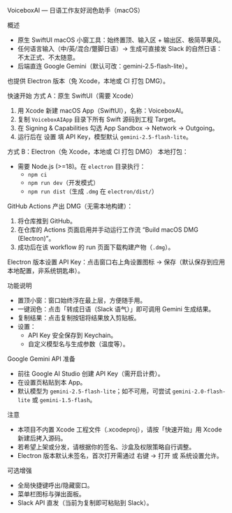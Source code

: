 VoiceboxAI — 日语工作友好润色助手（macOS）

概述
- 原生 SwiftUI macOS 小窗工具：始终置顶、输入区 + 输出区、极简苹果风。
- 任何语言输入（中/英/混合/蹩脚日语）→ 生成可直接发 Slack 的自然日语：不太正式、不太随意。
- 后端直连 Google Gemini（默认可改：gemini-2.5-flash-lite）。

也提供 Electron 版本（免 Xcode，本地或 CI 打包 DMG）。

快速开始
方式 A：原生 SwiftUI（需要 Xcode）
1) 用 Xcode 新建 macOS App（SwiftUI），名称：VoiceboxAI。
2) 复制 `VoiceboxAIApp` 目录下所有 Swift 源码到工程 Target。
3) 在 Signing & Capabilities 勾选 App Sandbox → Network → Outgoing。
4) 运行后在 设置 填 API Key，模型默认 `gemini-2.5-flash-lite`。

方式 B：Electron（免 Xcode，本地或 CI 打包 DMG）
本地打包：
- 需要 Node.js (>=18)。在 `electron` 目录执行：
  - `npm ci`
  - `npm run dev`（开发模式）
  - `npm run dist`（生成 `.dmg` 在 `electron/dist/`）

GitHub Actions 产出 DMG（无需本地构建）：
1) 将仓库推到 GitHub。
2) 在仓库的 Actions 页面启用并手动运行工作流 “Build macOS DMG (Electron)”。
3) 成功后在该 workflow 的 run 页面下载构建产物（`.dmg`）。

Electron 版本设置 API Key：点击窗口右上角设置图标 → 保存（默认保存到应用本地配置，非系统钥匙串）。

功能说明
- 置顶小窗：窗口始终浮在最上层，方便随手用。
- 一键润色：点击「转成日语（Slack 语气）」即可调用 Gemini 生成结果。
- 复制结果：点击复制按钮将结果放入剪贴板。
- 设置：
  - API Key 安全保存到 Keychain。
  - 自定义模型名与生成参数（温度等）。

Google Gemini API 准备
- 前往 Google AI Studio 创建 API Key（需开启计费）。
- 在设置页粘贴到本 App。
- 默认模型为 `gemini-2.5-flash-lite`；如不可用，可尝试 `gemini-2.0-flash-lite` 或 `gemini-1.5-flash`。

注意
- 本项目不内置 Xcode 工程文件（.xcodeproj），请按「快速开始」用 Xcode 新建后拷入源码。
- 若希望上架或分发，请根据你的签名、沙盒及权限策略自行调整。
- Electron 版本默认未签名，首次打开需通过 右键 → 打开 或 系统设置允许。

可选增强
- 全局快捷键呼出/隐藏窗口。
- 菜单栏图标与弹出面板。
- Slack API 直发（当前为复制即可粘贴到 Slack）。
